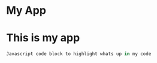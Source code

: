My App
=====

# This is my app

```javascript
Javascript code block to highlight whats up in my code